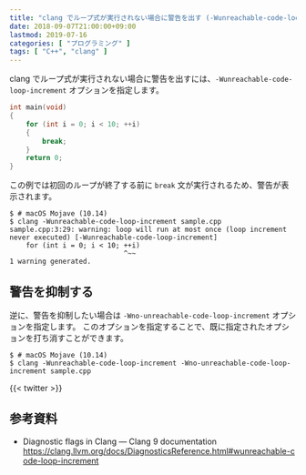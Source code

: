 ```yaml
---
title: "clang でループ式が実行されない場合に警告を出す (-Wunreachable-code-loop-increment)"
date: 2018-09-07T21:00:00+09:00
lastmod: 2019-07-16
categories: [ "プログラミング" ]
tags: [ "C++", "clang" ]
---
```


clang でループ式が実行されない場合に警告を出すには、`-Wunreachable-code-loop-increment` オプションを指定します。

```cpp
int main(void)
{
    for (int i = 0; i < 10; ++i)
    {
        break;
    }
    return 0;
}
```

この例では初回のループが終了する前に `break` 文が実行されるため、警告が表示されます。

```console
$ # macOS Mojave (10.14)
$ clang -Wunreachable-code-loop-increment sample.cpp
sample.cpp:3:29: warning: loop will run at most once (loop increment never executed) [-Wunreachable-code-loop-increment]
    for (int i = 0; i < 10; ++i)
                            ^~~
1 warning generated.
```

## 警告を抑制する

逆に、警告を抑制したい場合は `-Wno-unreachable-code-loop-increment` オプションを指定します。
このオプションを指定することで、既に指定されたオプションを打ち消すことができます。

```console
$ # macOS Mojave (10.14)
$ clang -Wunreachable-code-loop-increment -Wno-unreachable-code-loop-increment sample.cpp
```

{{< twitter >}}

## 参考資料

- Diagnostic flags in Clang &#8212; Clang 9 documentation<br />
  <span style="word-break: break-all;">
  https://clang.llvm.org/docs/DiagnosticsReference.html#wunreachable-code-loop-increment
  </span>
